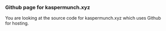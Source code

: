 ### Github page for kaspermunch.xyz

You are looking at the source code for kaspermunch.xyz which uses Github for hosting.